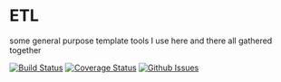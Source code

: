 ETL
===

some general purpose template tools I use here and there all gathered together


[![Build Status](https://travis-ci.org/julienlopez/ETL.png?branch=master)](https://travis-ci.org/julienlopez/ETL)
[![Coverage Status](https://img.shields.io/coveralls/julienlopez/ETL.svg)](https://coveralls.io/r/julienlopez/ETL)
[![Github Issues](https://img.shields.io/github/issues/julienlopez/ETL.svg)](http://github.com/julienlopez/ETLs)